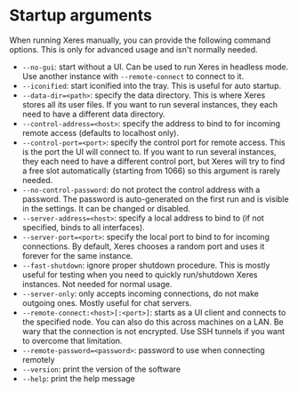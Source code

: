# Startup arguments

When running Xeres manually, you can provide the following command options. This is only for advanced usage and isn't normally needed.

- `--no-gui`: start without a UI. Can be used to run Xeres in headless mode. Use another instance with `--remote-connect` to connect to it.
- `--iconified`: start iconified into the tray. This is useful for auto startup.
- `--data-dir=<path>`: specify the data directory. This is where Xeres stores all its user files. If you want to run several instances, they each need to have a different data directory.
- `--control-address=<host>`: specify the address to bind to for incoming remote access (defaults to localhost only).
- `--control-port=<port>`: specify the control port for remote access. This is the port the UI will connect to. If you want to run several instances, they each need to have a different control port, but Xeres will try to find a free slot automatically (starting from 1066) so this argument is rarely needed.
- `--no-control-password`: do not protect the control address with a password. The password is auto-generated on the first run and is visible in the settings. It can be changed or disabled.
- `--server-address=<host>`: specify a local address to bind to (if not specified, binds to all interfaces).
- `--server-port=<port>`: specify the local port to bind to for incoming connections. By default, Xeres chooses a random port and uses it forever for the same instance.
- `--fast-shutdown`: ignore proper shutdown procedure. This is mostly useful for testing when you need to quickly run/shutdown Xeres instances. Not needed for normal usage.
- `--server-only`: only accepts incoming connections, do not make outgoing ones. Mostly useful for chat servers.
- `--remote-connect:<host>[:<port>]`: starts as a UI client and connects to the specified node. You can also do this across machines on a LAN. Be wary that the connection is not encrypted. Use SSH tunnels if you want to overcome that limitation.
- `--remote-password=<password>`: password to use when connecting remotely
- `--version`: print the version of the software
- `--help`: print the help message